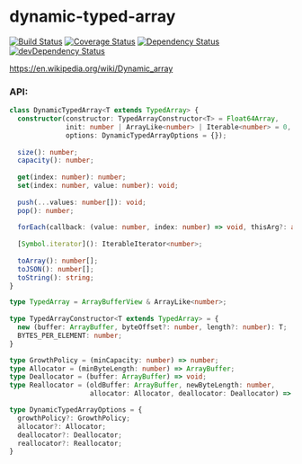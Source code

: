 dynamic-typed-array
===================

[![Build Status](https://travis-ci.org/maxdavidson/dynamic-typed-array.svg?branch=master)](https://travis-ci.org/maxdavidson/dynamic-typed-array)
[![Coverage Status](https://coveralls.io/repos/maxdavidson/dynamic-typed-array/badge.svg?branch=master&service=github)](https://coveralls.io/github/maxdavidson/dynamic-typed-array?branch=master)
[![Dependency Status](https://david-dm.org/maxdavidson/dynamic-typed-array.svg)](https://david-dm.org/maxdavidson/dynamic-typed-array)
[![devDependency Status](https://david-dm.org/maxdavidson/dynamic-typed-array/dev-status.svg)](https://david-dm.org/maxdavidson/dynamic-typed-array#info=devDependencies)

https://en.wikipedia.org/wiki/Dynamic_array

### API:
```typescript
class DynamicTypedArray<T extends TypedArray> {
  constructor(constructor: TypedArrayConstructor<T> = Float64Array,
              init: number | ArrayLike<number> | Iterable<number> = 0, 
              options: DynamicTypedArrayOptions = {});
  
  size(): number;
  capacity(): number;
  
  get(index: number): number;
  set(index: number, value: number): void;
  
  push(...values: number[]): void;
  pop(): number;
  
  forEach(callback: (value: number, index: number) => void, thisArg?: any): void;
  
  [Symbol.iterator](): IterableIterator<number>;
  
  toArray(): number[];
  toJSON(): number[];
  toString(): string;
}

type TypedArray = ArrayBufferView & ArrayLike<number>;
  
type TypedArrayConstructor<T extends TypedArray> = {
  new (buffer: ArrayBuffer, byteOffset?: number, length?: number): T;
  BYTES_PER_ELEMENT: number;
}

type GrowthPolicy = (minCapacity: number) => number;
type Allocator = (minByteLength: number) => ArrayBuffer;
type Deallocator = (buffer: ArrayBuffer) => void;
type Reallocator = (oldBuffer: ArrayBuffer, newByteLength: number, 
                    allocator: Allocator, deallocator: Deallocator) => ArrayBuffer;

type DynamicTypedArrayOptions = {
  growthPolicy?: GrowthPolicy;
  allocator?: Allocator;
  deallocator?: Deallocator;
  reallocator?: Reallocator;
}
```
